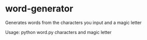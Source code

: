 # word-generator
Generates words from the characters you input and a magic letter

Usage:  python word.py characters and magic letter
